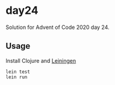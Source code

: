 # day24

Solution for Advent of Code 2020 day 24.

## Usage

Install Clojure and [Leiningen](https://leiningen.org/)

    lein test
    lein run